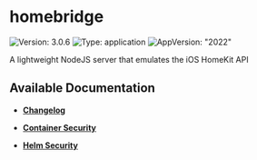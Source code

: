 # homebridge

![Version: 3.0.6](https://img.shields.io/badge/Version-3.0.6-informational?style=flat-square) ![Type: application](https://img.shields.io/badge/Type-application-informational?style=flat-square) ![AppVersion: "2022"](https://img.shields.io/badge/AppVersion-"2022"-informational?style=flat-square)

A lightweight NodeJS server that emulates the iOS HomeKit API

## Available Documentation

- [**Changelog**](CHANGELOG)

- [**Container Security**](container-security)

- [**Helm Security**](helm-security)

